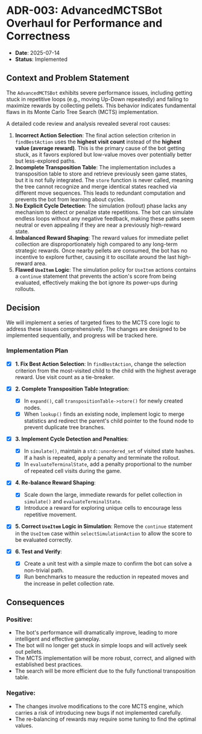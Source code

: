 # ADR-003: AdvancedMCTSBot Overhaul for Performance and Correctness

- **Date**: 2025-07-14
- **Status**: Implemented

## Context and Problem Statement

The `AdvancedMCTSBot` exhibits severe performance issues, including getting stuck in repetitive loops (e.g., moving Up-Down repeatedly) and failing to maximize rewards by collecting pellets. This behavior indicates fundamental flaws in its Monte Carlo Tree Search (MCTS) implementation.

A detailed code review and analysis revealed several root causes:

1.  **Incorrect Action Selection**: The final action selection criterion in `findBestAction` uses the **highest visit count** instead of the **highest value (average reward)**. This is the primary cause of the bot getting stuck, as it favors explored but low-value moves over potentially better but less-explored paths.
2.  **Incomplete Transposition Table**: The implementation includes a transposition table to store and retrieve previously seen game states, but it is not fully integrated. The `store` function is never called, meaning the tree cannot recognize and merge identical states reached via different move sequences. This leads to redundant computation and prevents the bot from learning about cycles.
3.  **No Explicit Cycle Detection**: The simulation (rollout) phase lacks any mechanism to detect or penalize state repetitions. The bot can simulate endless loops without any negative feedback, making these paths seem neutral or even appealing if they are near a previously high-reward state.
4.  **Imbalanced Reward Shaping**: The reward values for immediate pellet collection are disproportionately high compared to any long-term strategic rewards. Once nearby pellets are consumed, the bot has no incentive to explore further, causing it to oscillate around the last high-reward area.
5.  **Flawed `UseItem` Logic**: The simulation policy for `UseItem` actions contains a `continue` statement that prevents the action's score from being evaluated, effectively making the bot ignore its power-ups during rollouts.

## Decision

We will implement a series of targeted fixes to the MCTS core logic to address these issues comprehensively. The changes are designed to be implemented sequentially, and progress will be tracked here.

### Implementation Plan

- [x] **1. Fix Best Action Selection**: In `findBestAction`, change the selection criterion from the most-visited child to the child with the highest average reward. Use visit count as a tie-breaker.

- [x] **2. Complete Transposition Table Integration**:
  - [x] In `expand()`, call `transpositionTable->store()` for newly created nodes.
  - [x] When `lookup()` finds an existing node, implement logic to merge statistics and redirect the parent's child pointer to the found node to prevent duplicate tree branches.

- [x] **3. Implement Cycle Detection and Penalties**:
  - [x] In `simulate()`, maintain a `std::unordered_set` of visited state hashes. If a hash is repeated, apply a penalty and terminate the rollout.
  - [x] In `evaluateTerminalState`, add a penalty proportional to the number of repeated cell visits during the game.

- [x] **4. Re-balance Reward Shaping**:
  - [x] Scale down the large, immediate rewards for pellet collection in `simulate()` and `evaluateTerminalState`.
  - [x] Introduce a reward for exploring unique cells to encourage less repetitive movement.

- [x] **5. Correct `UseItem` Logic in Simulation**: Remove the `continue` statement in the `UseItem` case within `selectSimulationAction` to allow the score to be evaluated correctly.

- [x] **6. Test and Verify**:
  - [x] Create a unit test with a simple maze to confirm the bot can solve a non-trivial path.
  - [x] Run benchmarks to measure the reduction in repeated moves and the increase in pellet collection rate.

## Consequences

### Positive:
- The bot's performance will dramatically improve, leading to more intelligent and effective gameplay.
- The bot will no longer get stuck in simple loops and will actively seek out pellets.
- The MCTS implementation will be more robust, correct, and aligned with established best practices.
- The search will be more efficient due to the fully functional transposition table.

### Negative:
- The changes involve modifications to the core MCTS engine, which carries a risk of introducing new bugs if not implemented carefully.
- The re-balancing of rewards may require some tuning to find the optimal values.
